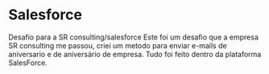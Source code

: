 # Salesforce
Desafio para a SR consulting/salesforce
Este foi um desafio que a empresa SR consulting me passou, criei um metodo para enviar e-mails de aniversario e de aniversário de empresa.
Tudo foi feito dentro da plataforma SalesForce.

